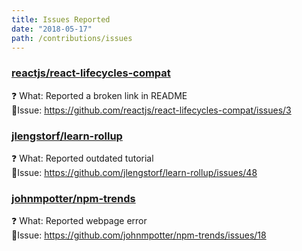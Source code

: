 ```yaml
---
title: Issues Reported
date: "2018-05-17"
path: /contributions/issues
---
```


### [reactjs/react-lifecycles-compat](https://github.com/reactjs/react-lifecycles-compat)

❓ What: Reported a broken link in README  
📌Issue: https://github.com/reactjs/react-lifecycles-compat/issues/3

### [jlengstorf/learn-rollup](https://code.lengstorf.com/learn-rollup-js/)

❓ What: Reported outdated tutorial  
📌Issue: https://github.com/jlengstorf/learn-rollup/issues/48

### [johnmpotter/npm-trends](http://www.npmtrends.com/)

❓ What: Reported webpage error  
📌Issue: https://github.com/johnmpotter/npm-trends/issues/18
